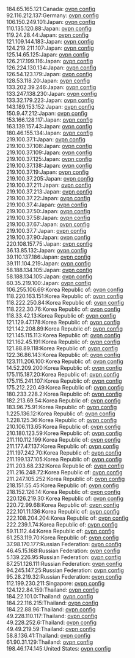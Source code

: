 184.65.165.121:Canada: [ovpn config](vpn/184_65_165_121.ovpn)  
92.116.212.137:Germany: [ovpn config](vpn/92_116_212_137.ovpn)  
106.150.249.101:Japan: [ovpn config](vpn/106_150_249_101.ovpn)  
110.135.120.88:Japan: [ovpn config](vpn/110_135_120_88.ovpn)  
119.24.28.44:Japan: [ovpn config](vpn/119_24_28_44.ovpn)  
121.109.144.183:Japan: [ovpn config](vpn/121_109_144_183.ovpn)  
124.219.211.107:Japan: [ovpn config](vpn/124_219_211_107.ovpn)  
125.14.65.125:Japan: [ovpn config](vpn/125_14_65_125.ovpn)  
126.217.199.116:Japan: [ovpn config](vpn/126_217_199_116.ovpn)  
126.224.130.134:Japan: [ovpn config](vpn/126_224_130_134.ovpn)  
126.54.123.179:Japan: [ovpn config](vpn/126_54_123_179.ovpn)  
128.53.118.20:Japan: [ovpn config](vpn/128_53_118_20.ovpn)  
133.202.39.246:Japan: [ovpn config](vpn/133_202_39_246.ovpn)  
133.247.138.230:Japan: [ovpn config](vpn/133_247_138_230.ovpn)  
133.32.179.223:Japan: [ovpn config](vpn/133_32_179_223.ovpn)  
143.189.153.152:Japan: [ovpn config](vpn/143_189_153_152.ovpn)  
150.9.47.212:Japan: [ovpn config](vpn/150_9_47_212.ovpn)  
153.166.128.117:Japan: [ovpn config](vpn/153_166_128_117.ovpn)  
163.139.157.43:Japan: [ovpn config](vpn/163_139_157_43.ovpn)  
180.46.155.134:Japan: [ovpn config](vpn/180_46_155_134.ovpn)  
219.100.37.1:Japan: [ovpn config](vpn/219_100_37_1.ovpn)  
219.100.37.108:Japan: [ovpn config](vpn/219_100_37_108.ovpn)  
219.100.37.109:Japan: [ovpn config](vpn/219_100_37_109.ovpn)  
219.100.37.125:Japan: [ovpn config](vpn/219_100_37_125.ovpn)  
219.100.37.138:Japan: [ovpn config](vpn/219_100_37_138.ovpn)  
219.100.37.19:Japan: [ovpn config](vpn/219_100_37_19.ovpn)  
219.100.37.205:Japan: [ovpn config](vpn/219_100_37_205.ovpn)  
219.100.37.211:Japan: [ovpn config](vpn/219_100_37_211.ovpn)  
219.100.37.213:Japan: [ovpn config](vpn/219_100_37_213.ovpn)  
219.100.37.22:Japan: [ovpn config](vpn/219_100_37_22.ovpn)  
219.100.37.4:Japan: [ovpn config](vpn/219_100_37_4.ovpn)  
219.100.37.50:Japan: [ovpn config](vpn/219_100_37_50.ovpn)  
219.100.37.58:Japan: [ovpn config](vpn/219_100_37_58.ovpn)  
219.100.37.67:Japan: [ovpn config](vpn/219_100_37_67.ovpn)  
219.100.37.7:Japan: [ovpn config](vpn/219_100_37_7.ovpn)  
219.100.37.90:Japan: [ovpn config](vpn/219_100_37_90.ovpn)  
220.108.157.75:Japan: [ovpn config](vpn/220_108_157_75.ovpn)  
36.13.85.132:Japan: [ovpn config](vpn/36_13_85_132.ovpn)  
39.110.137.186:Japan: [ovpn config](vpn/39_110_137_186.ovpn)  
39.111.104.219:Japan: [ovpn config](vpn/39_111_104_219.ovpn)  
58.188.134.105:Japan: [ovpn config](vpn/58_188_134_105.ovpn)  
58.188.134.105:Japan: [ovpn config](vpn/58_188_134_105.ovpn)  
60.35.219.100:Japan: [ovpn config](vpn/60_35_219_100.ovpn)  
106.255.106.69:Korea Republic of: [ovpn config](vpn/106_255_106_69.ovpn)  
118.220.163.151:Korea Republic of: [ovpn config](vpn/118_220_163_151.ovpn)  
118.222.250.84:Korea Republic of: [ovpn config](vpn/118_222_250_84.ovpn)  
118.222.30.76:Korea Republic of: [ovpn config](vpn/118_222_30_76.ovpn)  
118.33.42.13:Korea Republic of: [ovpn config](vpn/118_33_42_13.ovpn)  
121.129.47.178:Korea Republic of: [ovpn config](vpn/121_129_47_178.ovpn)  
121.142.208.89:Korea Republic of: [ovpn config](vpn/121_142_208_89.ovpn)  
121.145.115.113:Korea Republic of: [ovpn config](vpn/121_145_115_113.ovpn)  
121.162.45.191:Korea Republic of: [ovpn config](vpn/121_162_45_191.ovpn)  
121.88.89.118:Korea Republic of: [ovpn config](vpn/121_88_89_118.ovpn)  
122.36.86.143:Korea Republic of: [ovpn config](vpn/122_36_86_143.ovpn)  
123.111.206.100:Korea Republic of: [ovpn config](vpn/123_111_206_100.ovpn)  
14.52.209.200:Korea Republic of: [ovpn config](vpn/14_52_209_200.ovpn)  
175.115.187.20:Korea Republic of: [ovpn config](vpn/175_115_187_20.ovpn)  
175.115.241.107:Korea Republic of: [ovpn config](vpn/175_115_241_107.ovpn)  
175.212.220.49:Korea Republic of: [ovpn config](vpn/175_212_220_49.ovpn)  
180.233.228.2:Korea Republic of: [ovpn config](vpn/180_233_228_2.ovpn)  
182.213.69.54:Korea Republic of: [ovpn config](vpn/182_213_69_54.ovpn)  
183.96.75.91:Korea Republic of: [ovpn config](vpn/183_96_75_91.ovpn)  
1.225.136.12:Korea Republic of: [ovpn config](vpn/1_225_136_12.ovpn)  
1.228.125.36:Korea Republic of: [ovpn config](vpn/1_228_125_36.ovpn)  
210.106.113.65:Korea Republic of: [ovpn config](vpn/210_106_113_65.ovpn)  
210.180.123.59:Korea Republic of: [ovpn config](vpn/210_180_123_59.ovpn)  
211.110.112.199:Korea Republic of: [ovpn config](vpn/211_110_112_199.ovpn)  
211.177.47.137:Korea Republic of: [ovpn config](vpn/211_177_47_137.ovpn)  
211.197.242.70:Korea Republic of: [ovpn config](vpn/211_197_242_70.ovpn)  
211.199.137.105:Korea Republic of: [ovpn config](vpn/211_199_137_105.ovpn)  
211.203.68.232:Korea Republic of: [ovpn config](vpn/211_203_68_232.ovpn)  
211.216.248.72:Korea Republic of: [ovpn config](vpn/211_216_248_72.ovpn)  
211.247.105.252:Korea Republic of: [ovpn config](vpn/211_247_105_252.ovpn)  
218.151.55.45:Korea Republic of: [ovpn config](vpn/218_151_55_45.ovpn)  
218.152.126.14:Korea Republic of: [ovpn config](vpn/218_152_126_14.ovpn)  
220.126.219.30:Korea Republic of: [ovpn config](vpn/220_126_219_30.ovpn)  
220.72.99.68:Korea Republic of: [ovpn config](vpn/220_72_99_68.ovpn)  
222.101.11.136:Korea Republic of: [ovpn config](vpn/222_101_11_136.ovpn)  
222.108.204.204:Korea Republic of: [ovpn config](vpn/222_108_204_204.ovpn)  
222.239.1.74:Korea Republic of: [ovpn config](vpn/222_239_1_74.ovpn)  
59.11.112.44:Korea Republic of: [ovpn config](vpn/59_11_112_44.ovpn)  
61.253.119.70:Korea Republic of: [ovpn config](vpn/61_253_119_70.ovpn)  
37.98.170.177:Russian Federation: [ovpn config](vpn/37_98_170_177.ovpn)  
46.45.15.168:Russian Federation: [ovpn config](vpn/46_45_15_168.ovpn)  
5.139.226.95:Russian Federation: [ovpn config](vpn/5_139_226_95.ovpn)  
87.251.126.111:Russian Federation: [ovpn config](vpn/87_251_126_111.ovpn)  
94.245.147.25:Russian Federation: [ovpn config](vpn/94_245_147_25.ovpn)  
95.28.219.32:Russian Federation: [ovpn config](vpn/95_28_219_32.ovpn)  
112.199.230.211:Singapore: [ovpn config](vpn/112_199_230_211.ovpn)  
124.122.84.159:Thailand: [ovpn config](vpn/124_122_84_159.ovpn)  
184.22.101.0:Thailand: [ovpn config](vpn/184_22_101_0.ovpn)  
184.22.116.215:Thailand: [ovpn config](vpn/184_22_116_215.ovpn)  
184.22.88.96:Thailand: [ovpn config](vpn/184_22_88_96.ovpn)  
49.228.110.117:Thailand: [ovpn config](vpn/49_228_110_117.ovpn)  
49.228.252.6:Thailand: [ovpn config](vpn/49_228_252_6.ovpn)  
49.49.219.59:Thailand: [ovpn config](vpn/49_49_219_59.ovpn)  
58.8.136.41:Thailand: [ovpn config](vpn/58_8_136_41.ovpn)  
61.90.31.129:Thailand: [ovpn config](vpn/61_90_31_129.ovpn)  
198.46.174.145:United States: [ovpn config](vpn/198_46_174_145.ovpn)  
